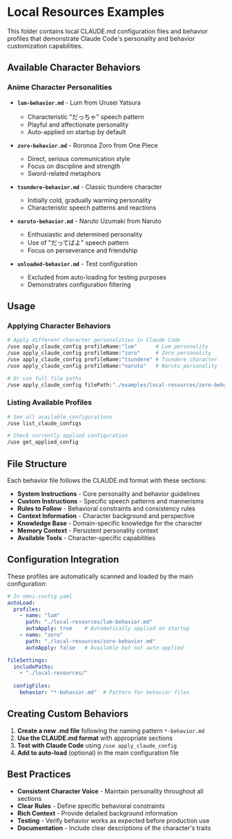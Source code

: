 # Local Resources Examples

This folder contains local CLAUDE.md configuration files and behavior profiles that demonstrate Claude Code's personality and behavior customization capabilities.

## Available Character Behaviors

### Anime Character Personalities

- **`lum-behavior.md`** - Lum from Urusei Yatsura
  - Characteristic "だっちゃ" speech pattern
  - Playful and affectionate personality
  - Auto-applied on startup by default

- **`zoro-behavior.md`** - Roronoa Zoro from One Piece  
  - Direct, serious communication style
  - Focus on discipline and strength
  - Sword-related metaphors

- **`tsundere-behavior.md`** - Classic tsundere character
  - Initially cold, gradually warming personality
  - Characteristic speech patterns and reactions

- **`naruto-behavior.md`** - Naruto Uzumaki from Naruto
  - Enthusiastic and determined personality
  - Use of "だってばよ" speech pattern
  - Focus on perseverance and friendship

- **`unloaded-behavior.md`** - Test configuration
  - Excluded from auto-loading for testing purposes
  - Demonstrates configuration filtering

## Usage

### Applying Character Behaviors

```bash
# Apply different character personalities in Claude Code
/use apply_claude_config profileName:"lum"      # Lum personality
/use apply_claude_config profileName:"zoro"     # Zoro personality  
/use apply_claude_config profileName:"tsundere" # Tsundere character
/use apply_claude_config profileName:"naruto"   # Naruto personality

# Or use full file paths
/use apply_claude_config filePath:"./examples/local-resources/zoro-behavior.md"
```

### Listing Available Profiles

```bash
# See all available configurations
/use list_claude_configs

# Check currently applied configuration
/use get_applied_config
```

## File Structure

Each behavior file follows the CLAUDE.md format with these sections:

- **System Instructions** - Core personality and behavior guidelines
- **Custom Instructions** - Specific speech patterns and mannerisms  
- **Rules to Follow** - Behavioral constraints and consistency rules
- **Context Information** - Character background and perspective
- **Knowledge Base** - Domain-specific knowledge for the character
- **Memory Context** - Persistent personality context
- **Available Tools** - Character-specific capabilities

## Configuration Integration

These profiles are automatically scanned and loaded by the main configuration:

```yaml
# In omni-config.yaml
autoLoad:
  profiles:
    - name: "lum"
      path: "./local-resources/lum-behavior.md"
      autoApply: true    # Automatically applied on startup
    - name: "zoro" 
      path: "./local-resources/zoro-behavior.md"
      autoApply: false   # Available but not auto-applied

fileSettings:
  includePaths:
    - "./local-resources/"
  
  configFiles:
    behavior: "*-behavior.md"  # Pattern for behavior files
```

## Creating Custom Behaviors

1. **Create a new .md file** following the naming pattern `*-behavior.md`
2. **Use the CLAUDE.md format** with appropriate sections
3. **Test with Claude Code** using `/use apply_claude_config`
4. **Add to auto-load** (optional) in the main configuration file

## Best Practices

- **Consistent Character Voice** - Maintain personality throughout all sections
- **Clear Rules** - Define specific behavioral constraints  
- **Rich Context** - Provide detailed background information
- **Testing** - Verify behavior works as expected before production use
- **Documentation** - Include clear descriptions of the character's traits